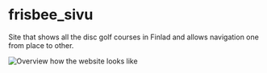 # frisbee_sivu

Site that shows all the disc golf courses in Finlad and allows navigation one from place to other.

![Overview how the website looks like](https://github.com/arsiarola/frisbee_sivu/tree/master/img/siteOverview.png)
